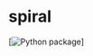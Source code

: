# spiral

[![Python package](https://github.com/vcu-zhuk/spiral/actions/workflows/pytest.yml/badge.svg)]
